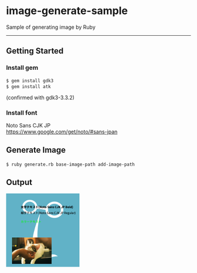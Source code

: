 # image-generate-sample
Sample of generating image by Ruby

---

## Getting Started
### Install gem
```
$ gem install gdk3
$ gem install atk
```
(confirmed with gdk3-3.3.2)

### Install font
Noto Sans CJK JP  
https://www.google.com/get/noto/#sans-jpan

## Generate Image
```
$ ruby generate.rb base-image-path add-image-path
```

## Output
<img src="generated.png" alt="generated.png" title="generated.png" width="200" height="200" />
